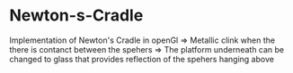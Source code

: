 # Newton-s-Cradle
Implementation of Newton's Cradle in openGl
=> Metallic clink when the there is contanct between the spehers
=> The platform underneath can be changed to glass that provides reflection of the spehers hanging above


